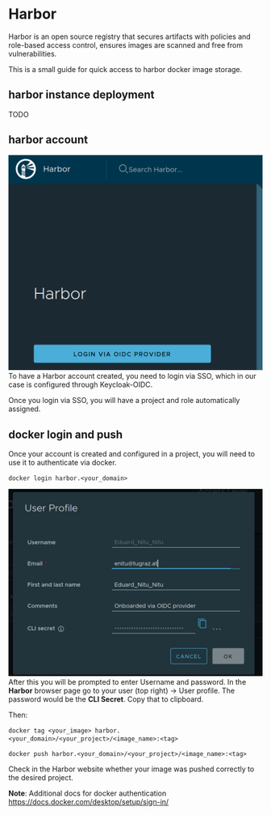 # Harbor

Harbor is an open source registry that secures artifacts with policies and role-based access control, ensures images are scanned and free from vulnerabilities.

This is a small guide for quick access to harbor docker image storage.

## harbor instance deployment
TODO

## harbor account
![sso-account](../assets/sso.png)
To have a Harbor account created, you need to login via SSO, which in our case is configured through Keycloak-OIDC.

Once you login via SSO, you will have a project and role automatically assigned.


## docker login and push
Once your account is created and configured in a project, you will need to use it to authenticate via docker.

```
docker login harbor.<your_domain>
```

![modal](../assets/user_modal.png)
After this you will be prompted to enter Username and password. In the **Harbor** browser page go to your user (top right) -> User profile. The password would be the **CLI Secret**. Copy that to clipboard.

Then:

```
docker tag <your_image> harbor.<your_domain>/<your_project>/<image_name>:<tag>
```

```
docker push harbor.<your_domain>/<your_project>/<image_name>:<tag>
```

Check in the Harbor website whether your image was pushed correctly to the desired project.

**Note**: Additional docs for docker authentication https://docs.docker.com/desktop/setup/sign-in/